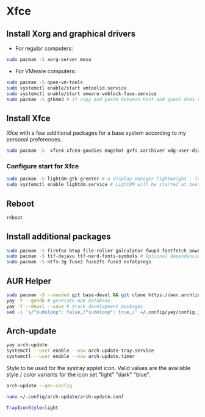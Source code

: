 # Xfce

## Install Xorg and graphical drivers

- For regular computers:

```bash
sudo pacman -S xorg-server mesa
```

- For VMware computers:

```bash
sudo pacman -S open-vm-tools
sudo systemctl enable/start vmtoolsd.service
sudo systemctl enable/start vmware-vmblock-fuse.service
sudo pacman -S gtkmm3 # if copy and paste between host and guest does not work properly.
```

## Install Xfce

Xfce with a few additional packages for a base system according to my personal preferences.

```bash
sudo pacman -S  xfce4 xfce4-goodies mugshot gvfs xarchiver xdg-user-dirs xdg-utils jack2 pipewire pipewire-audio pipewire-pulse openssh
 ```

### Configure start for Xfce

```bash
sudo pacman -S lightdm-gtk-greeter # a display manager lightweight - low memory usage and high performance.
sudo systemctl enable lightdm.service # LightDM will be started at boot.
```

## Reboot

```bash
reboot
```
## Install additional packages

```bash
sudo pacman -S firefox btop file-roller galculator fwupd fastfetch power-profiles-daemon p7zip unrar gspell xdg-desktop-portal-gtk lightdm-gtk-greeter-settings
sudo pacman -S ttf-dejavu ttf-nerd-fonts-symbols # Optional dependencies I need for the above packages
sudo pacman -S ntfs-3g fuse2 fuse2fs fuse3 exfatprogs
```

## AUR Helper

```bash
sudo pacman -S --needed git base-devel && git clone https://aur.archlinux.org/yay.git && cd yay && makepkg -si
yay -Y --gendb # generate AUR database
yay -Y --devel --save # track development packages
sed -i 's/"sudoloop": false,/"sudoloop": true,/' ~/.config/yay/config.json  # prevents multiple password prompts
```

## Arch-update

```bash
yay arch-update
systemctl --user enable --now arch-update-tray.service
systemctl --user enable --now arch-update.timer
```

Style to be used for the systray applet icon. Valid values are the available style / color variants for the icon set
"light" "dark" "blue".

```bash
arch-update --gen-config
```
```bash
nano ~/.config/arch-update/arch-update.conf
```
```bash
TrayIconStyle=light
```
